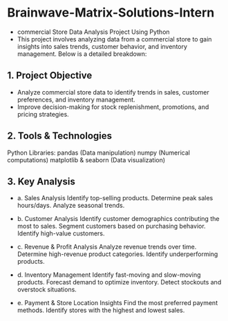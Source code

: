 # Brainwave-Matrix-Solutions-Intern

- commercial Store Data Analysis Project Using Python
- This project involves analyzing data from a commercial store to gain insights into sales trends, customer behavior, and inventory management. Below is a detailed 
  breakdown:


 ## 1. Project Objective
- Analyze commercial store data to identify trends in sales, customer preferences, and inventory management.
- Improve decision-making for stock replenishment, promotions, and pricing strategies.

## 2. Tools & Technologies
Python Libraries:
pandas (Data manipulation)
numpy (Numerical computations)
matplotlib & seaborn (Data visualization)


## 3. Key Analysis
- a. Sales Analysis
Identify top-selling products.
Determine peak sales hours/days.
Analyze seasonal trends.

- b. Customer Analysis
Identify customer demographics contributing the most to sales.
Segment customers based on purchasing behavior.
Identify high-value customers.

- c. Revenue & Profit Analysis
Analyze revenue trends over time.
Determine high-revenue product categories.
Identify underperforming products.

- d. Inventory Management
Identify fast-moving and slow-moving products.
Forecast demand to optimize inventory.
Detect stockouts and overstock situations.

- e. Payment & Store Location Insights
Find the most preferred payment methods.
Identify stores with the highest and lowest sales.

